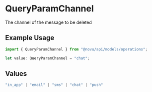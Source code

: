 # QueryParamChannel

The channel of the message to be deleted

## Example Usage

```typescript
import { QueryParamChannel } from "@novu/api/models/operations";

let value: QueryParamChannel = "chat";
```

## Values

```typescript
"in_app" | "email" | "sms" | "chat" | "push"
```